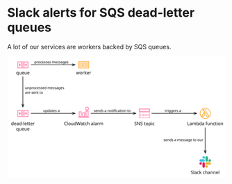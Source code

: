 # Slack alerts for SQS dead-letter queues

A lot of our services are workers backed by SQS queues.

<img src="dlq_architecture.svg">